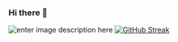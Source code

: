 ### Hi there 👋

<!--
**sanjanakakad/sanjanakakad** is a ✨ _special_ ✨ repository because its `README.md` (this file) appears on your GitHub profile.

Here are some ideas to get you started:

- 🔭 I’m currently working on ...
- 🌱 I’m currently learning ...
- 👯 I’m looking to collaborate on ...
- 🤔 I’m looking for help with ...
- 💬 Ask me about ...
- 📫 How to reach me: ...
- 😄 Pronouns: ...
- ⚡ Fun fact: ...
-->

![enter image description here](https://github-readme-stats.vercel.app/api?username=sanjanakakad&&show_icons=true&title_color=ffffff&icon_color=bb2acf&text_color=daf7dc&bg_color=151515)
[![GitHub Streak](https://github-readme-streak-stats.herokuapp.com/?user=sanjanakakad&theme=dark)](https://git.io/streak-stats)
  
  
 
 
